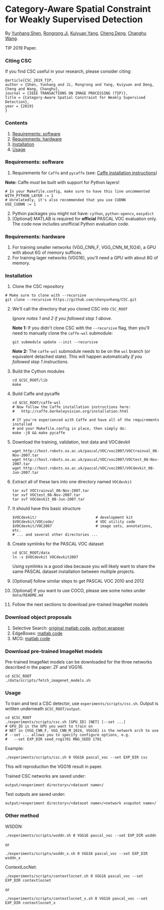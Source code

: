 # Category-Aware Spatial Constraint for Weakly Supervised Detection

By [Yunhang Shen](), [Rongrong Ji](), [Kuiyuan Yang](), [Cheng Deng](), [Changhu Wang]().

TIP 2019 Paper.

### Citing CSC

If you find CSC useful in your research, please consider citing:

```
@article{CSC_2019_TIP,
author = {Shen, Yunhang and Ji, Rongrong and Yang, Kuiyuan and Deng, Cheng and Wang, Changhu},
journal = {IEEE TRANSACTIONS ON IMAGE PROCESSING (TIP)},
title = {Category-Aware Spatial Constraint for Weakly Supervised Detection},
year = {2019}
}

```

### Contents
1. [Requirements: software](#requirements-software)
2. [Requirements: hardware](#requirements-hardware)
3. [Installation](#installation)
4. [Usage](#usage)

### Requirements: software

1. Requirements for `Caffe` and `pycaffe` (see: [Caffe installation instructions](http://caffe.berkeleyvision.org/installation.html))

  **Note:** Caffe *must* be built with support for Python layers!

  ```make
  # In your Makefile.config, make sure to have this line uncommented
  WITH_PYTHON_LAYER := 1
  # Unrelatedly, it's also recommended that you use CUDNN
  USE_CUDNN := 1
  ```
  
2. Python packages you might not have: `cython`, `python-opencv`, `easydict`
3. [Optional] MATLAB is required for **official** PASCAL VOC evaluation only. The code now includes unofficial Python evaluation code.

### Requirements: hardware

1. For training smaller networks (VGG_CNN_F, VGG_CNN_M_1024), a GPU with about 6G of memory suffices.
2. For training lager networks (VGG16), you'll need a GPU with about 8G of memory.

### Installation

1. Clone the CSC repository
  ```Shell
  # Make sure to clone with --recursive
  git clone --recursive https://github.com/shenyunhang/CSC.git
  ```

2. We'll call the directory that you cloned CSC into `CSC_ROOT`

   *Ignore notes 1 and 2 if you followed step 1 above.*

   **Note 1:** If you didn't clone CSC with the `--recursive` flag, then you'll need to manually clone the `caffe-wsl` submodule:
    ```Shell
    git submodule update --init --recursive
    ```
    **Note 2:** The `caffe-wsl` submodule needs to be on the `wsl` branch (or equivalent detached state). This will happen automatically *if you followed step 1 instructions*.

3. Build the Cython modules
    ```Shell
    cd $CSC_ROOT/lib
    make
    ```

4. Build Caffe and pycaffe
    ```Shell
    cd $CSC_ROOT/caffe-wsl
    # Now follow the Caffe installation instructions here:
    #   http://caffe.berkeleyvision.org/installation.html

    # If you're experienced with Caffe and have all of the requirements installed
    # and your Makefile.config in place, then simply do:
    make -j8 && make pycaffe
    ```

5. Download the training, validation, test data and VOCdevkit

	```Shell
	wget http://host.robots.ox.ac.uk/pascal/VOC/voc2007/VOCtrainval_06-Nov-2007.tar
	wget http://host.robots.ox.ac.uk/pascal/VOC/voc2007/VOCtest_06-Nov-2007.tar
	wget http://host.robots.ox.ac.uk/pascal/VOC/voc2007/VOCdevkit_08-Jun-2007.tar
	```

6. Extract all of these tars into one directory named `VOCdevkit`

	```Shell
	tar xvf VOCtrainval_06-Nov-2007.tar
	tar xvf VOCtest_06-Nov-2007.tar
	tar xvf VOCdevkit_08-Jun-2007.tar
	```

7. It should have this basic structure

	```Shell
  	$VOCdevkit/                           # development kit
  	$VOCdevkit/VOCcode/                   # VOC utility code
  	$VOCdevkit/VOC2007                    # image sets, annotations, etc.
  	# ... and several other directories ...
  	```

8. Create symlinks for the PASCAL VOC dataset

	```Shell
    cd $CSC_ROOT/data
    ln -s $VOCdevkit VOCdevkit2007
    ```
    Using symlinks is a good idea because you will likely want to share the same PASCAL dataset installation between multiple projects.
9. [Optional] follow similar steps to get PASCAL VOC 2010 and 2012
10. [Optional] If you want to use COCO, please see some notes under `data/README.md`
11. Follow the next sections to download pre-trained ImageNet models

### Download object proposals
1. Selective Search: [original matlab code](http://disi.unitn.it/~uijlings/MyHomepage/index.php#page=projects1), [python wrapper](https://github.com/sergeyk/selective_search_ijcv_with_python)
2. EdgeBoxes: [matlab code](https://github.com/pdollar/edges)
3. MCG: [matlab code](http://www.eecs.berkeley.edu/Research/Projects/CS/vision/grouping/mcg/)


### Download pre-trained ImageNet models

Pre-trained ImageNet models can be downloaded for the three networks described in the paper: ZF and VGG16.

```Shell
cd $CSC_ROOT
./data/scripts/fetch_imagenet_models.sh
```

### Usage

To train and test a CSC detector, use `experiments/scripts/csc.sh`.
Output is written underneath `$CSC_ROOT/output`.

```Shell
cd $CSC_ROOT
./experiments/scripts/csc.sh [GPU_ID] [NET] [--set ...]
# GPU_ID is the GPU you want to train on
# NET in {VGG_CNN_F, VGG_CNN_M_1024, VGG16} is the network arch to use
# --set ... allows you to specify configure options, e.g.
#   --set EXP_DIR seed_rng1701 RNG_SEED 1701
```

Example:

```Shell
./experiments/scripts/csc.sh 0 VGG16 pascal_voc --set EXP_DIR csc
```

This will reproduction the VGG16 result in paper.

Trained CSC networks are saved under:

```
output/<experiment directory>/<dataset name>/
```

Test outputs are saved under:

```
output/<experiment directory>/<dataset name>/<network snapshot name>/
```

### Other method

WSDDN:

```Shell
./experiments/scripts/wsddn.sh 0 VGG16 pascal_voc --set EXP_DIR wsddn
```
or
```Shell
./experiments/scripts/wsddn_x.sh 0 VGG16 pascal_voc --set EXP_DIR wsddn_x
```

ContextLocNet:

```Shell
./experiments/scripts/contextlocnet.sh 0 VGG16 pascal_voc --set EXP_DIR contextlocnet
```
or
```Shell
./experiments/scripts/contextlocnet_x.sh 0 VGG16 pascal_voc --set EXP_DIR contextlocnet_x
```

